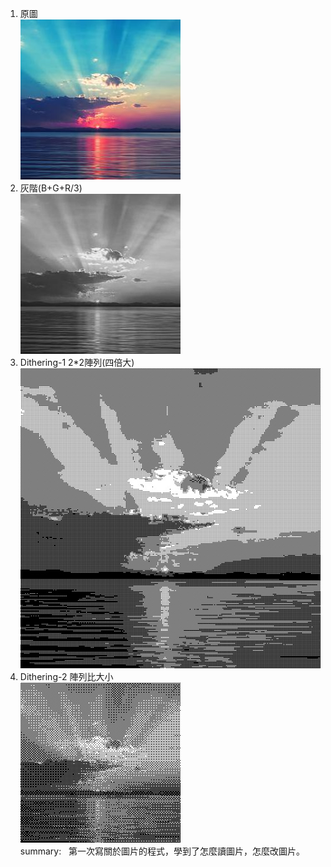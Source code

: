 1. 原圖  
![image](https://github.com/410421216/assignment/blob/master/123.jpg)
2. 灰階(B+G+R/3)  
![image](https://github.com/410421216/assignment/blob/master/gray.jpg)
3. Dithering-1 2*2陣列(四倍大)  
![image](https://github.com/410421216/assignment/blob/master/bw_1.jpg)
4. Dithering-2 陣列比大小  
![image](https://github.com/410421216/assignment/blob/master/bw_2.jpg)  
summary:  
第一次寫關於圖片的程式，學到了怎麼讀圖片，怎麼改圖片。  
